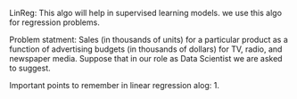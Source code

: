 LinReg:
        This algo will help in supervised learning models. we use this algo for regression problems.
        
Problem statment:
        Sales (in thousands of units) for a particular product as a function of advertising budgets (in thousands of dollars) 
        for TV, radio, and newspaper media. Suppose that in our role as Data Scientist we are asked to suggest.
        
Important points to remember in linear regression alog:
        1. 
